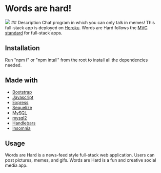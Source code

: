 
# Words are hard! 
<img src="https://github.com/erinknapp/words-are-hard/blob/develop/public/assets/images/lets%20do%20this.jpg">
## Description
Chat program in which you can only talk in memes! This full-stack app is deployed on <a href="https://www.https://www.heroku.com/">Heroku</a>. Words are Hard follows the <a href="https://towardsdatascience.com/everything-you-need-to-know-about-mvc-architecture-3c827930b4c1">MVC standard</a> for full-stack apps.

## Installation
Run "npm i" or "npm intall" from the root to install all the dependencies needed.

## Made with
- <a href="https://getbootstrap.com/">Bootstrap</a>
- <a href="https://developer.mozilla.org/en-US/docs/Web/JavaScript">Javascript</a>
- <a href="https://www.npmjs.com/package/express">Express</a>
- <a href="https://www.npmjs.com/package/sequelize">Sequelize</a>
- <a href="https://www.mysql.com/">MySQL</a>
- <a href="https://www.npmjs.com/package/mysql2">mysql2</a>
- <a href="https://www.npmjs.com/package/express-handlebars">Handlebars</a>
- <a href="https://insomnia.rest/">Insomnia</a>

## Usage
Words are Hard is a news-feed style full-stack web application. Users can post pictures, memes, and gifs. Words are Hard is a fun and creative social media app.